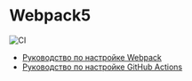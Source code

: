 # Webpack5

![CI](https://github.com/melnikonayana/ahj-1-continuous_deployment/actions/workflows/web.yml/badge.svg)

- [Руководство по настройке Webpack](https://webpack.js.org/guides/)
- [Руководство по настройке GitHub Actions](https://docs.github.com/en/actions/quickstart)
